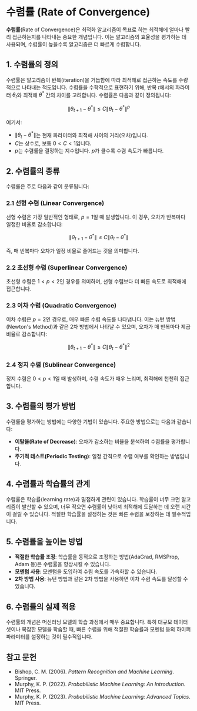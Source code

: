# 수렴률 (Rate of Convergence)

**수렴률**(Rate of Convergence)은 최적화 알고리즘이 목표로 하는 최적해에 얼마나 빨리 접근하는지를 나타내는 중요한 개념입니다. 이는 알고리즘의 효율성을 평가하는 데 사용되며, 수렴률이 높을수록 알고리즘은 더 빠르게 수렴합니다.

## 1. 수렴률의 정의

수렴률은 알고리즘이 반복(iteration)을 거듭함에 따라 최적해로 접근하는 속도를 수량적으로 나타내는 척도입니다. 수렴률을 수학적으로 표현하기 위해, 반복 $t$에서의 파라미터 $\theta_t$와 최적해 $\theta^*$ 간의 차이를 고려합니다. 수렴률은 다음과 같이 정의됩니다:

$$
\|\theta_{t+1} - \theta^*\| \leq C \|\theta_t - \theta^*\|^p
$$

여기서:
- $\|\theta_t - \theta^*\|$는 현재 파라미터와 최적해 사이의 거리(오차)입니다.
- $C$는 상수로, 보통 $0 < C < 1$입니다.
- $p$는 수렴률을 결정하는 지수입니다. $p$가 클수록 수렴 속도가 빠릅니다.

## 2. 수렴률의 종류

수렴률은 주로 다음과 같이 분류됩니다:

### 2.1 선형 수렴 (Linear Convergence)
선형 수렴은 가장 일반적인 형태로, $p = 1$일 때 발생합니다. 이 경우, 오차가 반복마다 일정한 비율로 감소합니다:

$$
\|\theta_{t+1} - \theta^*\| \leq C \|\theta_t - \theta^*\|
$$

즉, 매 반복마다 오차가 일정 비율로 줄어드는 것을 의미합니다.

### 2.2 초선형 수렴 (Superlinear Convergence)
초선형 수렴은 $1 < p < 2$인 경우를 의미하며, 선형 수렴보다 더 빠른 속도로 최적해에 접근합니다. 

### 2.3 이차 수렴 (Quadratic Convergence)
이차 수렴은 $p = 2$인 경우로, 매우 빠른 수렴 속도를 나타냅니다. 이는 뉴턴 방법(Newton's Method)과 같은 2차 방법에서 나타날 수 있으며, 오차가 매 반복마다 제곱 비율로 감소합니다:

$$
\|\theta_{t+1} - \theta^*\| \leq C \|\theta_t - \theta^*\|^2
$$

### 2.4 정지 수렴 (Sublinear Convergence)
정지 수렴은 $0 < p < 1$일 때 발생하며, 수렴 속도가 매우 느리며, 최적해에 천천히 접근합니다.

## 3. 수렴률의 평가 방법

수렴률을 평가하는 방법에는 다양한 기법이 있습니다. 주요한 방법으로는 다음과 같습니다:

- **이탈율(Rate of Decrease)**: 오차가 감소하는 비율을 분석하여 수렴률을 평가합니다.
- **주기적 테스트(Periodic Testing)**: 일정 간격으로 수렴 여부를 확인하는 방법입니다.

## 4. 수렴률과 학습률의 관계

수렴률은 학습률(learning rate)과 밀접하게 관련이 있습니다. 학습률이 너무 크면 알고리즘이 발산할 수 있으며, 너무 작으면 수렴률이 낮아져 최적해에 도달하는 데 오랜 시간이 걸릴 수 있습니다. 적절한 학습률을 설정하는 것은 빠른 수렴을 보장하는 데 필수적입니다.

## 5. 수렴률을 높이는 방법

- **적절한 학습률 조정**: 학습률을 동적으로 조정하는 방법(AdaGrad, RMSProp, Adam 등)은 수렴률을 향상시킬 수 있습니다.
- **모멘텀 사용**: 모멘텀을 도입하여 수렴 속도를 가속화할 수 있습니다.
- **2차 방법 사용**: 뉴턴 방법과 같은 2차 방법을 사용하면 이차 수렴 속도를 달성할 수 있습니다.

## 6. 수렴률의 실제 적용

수렴률의 개념은 머신러닝 모델의 학습 과정에서 매우 중요합니다. 특히 대규모 데이터셋이나 복잡한 모델을 학습할 때, 빠른 수렴을 위해 적절한 학습률과 모멘텀 등의 하이퍼파라미터를 설정하는 것이 필수적입니다.

## 참고 문헌

- Bishop, C. M. (2006). *Pattern Recognition and Machine Learning*. Springer.
- Murphy, K. P. (2022). *Probabilistic Machine Learning: An Introduction*. MIT Press.
- Murphy, K. P. (2023). *Probabilistic Machine Learning: Advanced Topics*. MIT Press.
